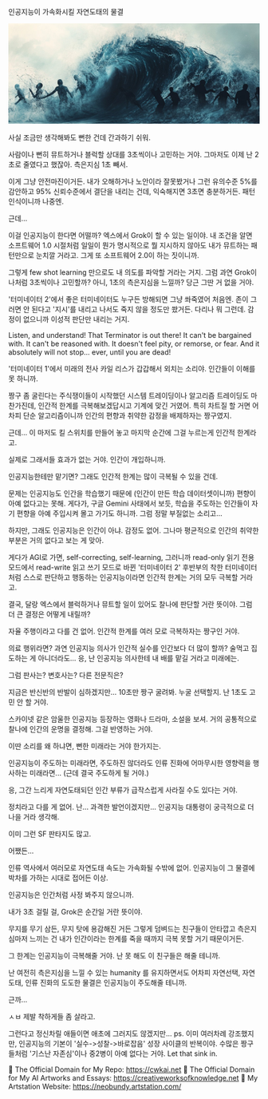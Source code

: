 인공지능이 가속화시킬 자연도태의 물결

![img_39.png](..%2Fimages%2Fimg_39.png)


사실 조금만 생각해봐도 뻔한 건데 간과하기 쉬워.

사람이나 뻔히 뮤트하거나 블럭할 상대를 3초씩이나 고민하는 거야. 그마저도 이제 난 2초로 줄였다고 했잖아. 측은지심 1초 빼서.

이게 그냥 안전마진이거든. 내가 오해하거나 노안이라 잘못봤거나 그런 유의수준 5%를 감안하고 95% 신뢰수준에서 결단을 내리는 건데, 익숙해지면 3초면 충분하거든. 패턴 인식이니까 나중엔.

근데...

이걸 인공지능이 한다면 어떨까? 엑스에서 Grok이 할 수 있는 일이야. 내 조건을 알면 소프트웨어 1.0 시절처럼 일일이 뭔가 명시적으로 뭘 지시하지 않아도 내가 뮤트하는 패턴만으로 눈치깔 거라고. 그게 또 소프트웨어 2.0이 하는 짓이니까.

그렇게 few shot learning 만으로도 내 의도를 파악할 거라는 거지. 그럼 과연 Grok이 나처럼 3초씩이나 고민할까? 아니, 1초의 측은지심을 느낄까? 당근 그딴 거 없을 거야.

'터미네이터 2'에서 좋은 터미네이터도 누구든 방해되면 그냥 쏴죽였어 처음엔. 존이 그러면 안 된다고 '지시'를 내리고 나서도 죽지 않을 정도만 쐈거든. 다리나 뭐 그런데. 감정이 없으니까 이성적 판단만 내리는 거지.

Listen, and understand! That Terminator is out there! It can't be bargained with. It can't be reasoned with. It doesn't feel pity, or remorse, or fear. And it absolutely will not stop... ever, until you are dead!

'터미네이터 1'에서 미래의 전사 카일 리스가 갑갑해서 외치는 소리야. 인간들이 이해를 못 하니까.   

짱구 좀 굴린다는 주식쟁이들이 시작했던 시스템 트레이딩이나 알고리즘 트레이딩도 마찬가진데, 인간적 한계를 극복해보겠답시고 기계에 맞긴 거였어. 특히 차트질 할 거면 어차피 단순 알고리즘이니까 인간의 편향과 취약한 감정을 배제하자는 짱구였지. 

근데... 이 마저도 킬 스위치를 만들어 놓고 마지막 순간에 그걸 누르는게 인간적 한계라고.

실제로 그래서들 효과가 없는 거야. 인간이 개입하니까.

인공지능한테만 맡기면? 그래도 인간적 한계는 많이 극복될 수 있을 건데.

문제는 인공지능도 인간을 학습했기 때문에 (인간이 만든 학습 데이터셋이니까) 편향이 아예 없다고는 못해. 게다가, 구글 Gemini 사태에서 보듯, 학습을 주도하는 인간들이 자기 편향을 아예 주입시켜 몰고 가기도 하니까. 그럼 정말 부질없는 소리고...

하지만, 그래도 인공지능은 인간이 아냐. 감정도 없어. 그나마 평균적으로 인간의 취약한 부분은 거의 없다고 보는 게 맞아. 

게다가 AGI로 가면, self-correcting, self-learning, 그러니까 read-only 읽기 전용 모드에서 read-write 읽고 쓰기 모드로 바뀐 '터미네이터 2' 후반부의 착한 터미네이터처럼 스스로 판단하고 행동하는 인공지능이라면 인간적 한계는 거의 모두 극복할 거라고. 

결국, 달랑 엑스에서 블럭하거나 뮤트할 일이 있어도 찰나에 판단할 거란 뜻이야. 그럼 더 큰 결정은 어떻게 내릴까?

자율 주행이라고 다를 건 없어. 인간적 한계를 여러 모로 극복하자는 짱구인 거야. 

의료 행위라면? 과연 인공지능 의사가 인간적 실수를 인간보다 더 많이 할까? 술먹고 집도하는 게 아니더라도... 응, 난 인공지능 의사한테 내 배를 맡길 거라고 미래에는.

그럼 판사는? 변호사는? 다른 전문직은? 

지금은 반신반의 반발이 심하겠지만... 10초만 짱구 굴려봐. 누굴 선택할지. 난 1초도 고민 안 할 거야.

스카이넷 같은 암울한 인공지능 등장하는 영화나 드라마, 소설을 보셔. 거의 공통적으로 찰나에 인간의 운명을 결정해. 그걸 반영하는 거야.

이딴 소리를 왜 하냐면, 뻔한 미래라는 거야 한가지는.

인공지능이 주도하는 미래라면, 주도하진 않더라도 인류 진화에 어마무시한 영향력을 행사하는 미래라면... (근데 결국 주도하게 될 거야.)

응, 그간 느리게 자연도태되던 인간 부류가 급작스럽게 사라질 수도 있다는 거야.

정치라고 다를 게 없어. 난... 과격한 발언이겠지만... 인공지능 대통령이 궁극적으로 더 나을 거라 생각해.

이미 그런 SF 판타지도 많고.

어쨌든...

인류 역사에서 여러모로 자연도태 속도는 가속화될 수밖에 없어. 인공지능이 그 물결에 박차를 가하는 시대로 접어든 이상. 

인공지능은 인간처럼 사정 봐주지 않으니까.

내가 3초 걸릴 걸, Grok은 순간일 거란 뜻이야.

무지를 무기 삼든, 무지 탓에 용감해진 거든 그렇게 덤벼드는 친구들이 안타깝고 측은지심마저 느끼는 건 내가 인간이라는 한계를 죽을 때까지 극복 못할 거기 때문이거든.

그 한계는 인공지능이 극복해줄 거야. 난 못 해도 이 친구들은 해줄 테니까.

난 여전히 측은지심을 느낄 수 있는 humanity 를 유지하면서도 어차피 자연선택, 자연도태, 인류 진화의 도도한 물결은 인공지능이 주도해줄 테니까.

근까...

ㅅㅂ 제발 착하게들 좀 살라고.

그런다고 정신차릴 애들이면 애초에 그러지도 않겠지만...
ps. 이미 여러차례 강조했지만, 인공지능의 기본이 '실수->성찰->바로잡음' 성장 사이클의 반복이야. 수많은 짱구들처럼 '기스난 자존심'이나 중2병이 아예 없다는 거야. Let that sink in.

🔗 The Official Domain for My Repo: https://cwkai.net
🔗 The Official Domain for My AI Artworks and Essays: https://creativeworksofknowledge.net
🔗 My Artstation Website: https://neobundy.artstation.com/